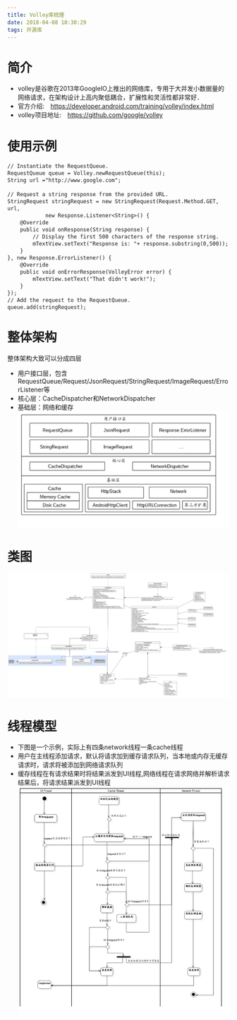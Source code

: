 ```yaml
---
title: Volley库梳理
date: 2018-04-08 10:30:29
tags: 开源库
---
```

# 简介
- volley是谷歌在2013年GoogleIO上推出的网络库，专用于大并发小数据量的网络请求，在架构设计上高内聚低耦合，扩展性和灵活性都非常好．
- 官方介绍:　https://developer.android.com/training/volley/index.html
- volley项目地址:　https://github.com/google/volley

# 使用示例
```
// Instantiate the RequestQueue.
RequestQueue queue = Volley.newRequestQueue(this);
String url ="http://www.google.com";

// Request a string response from the provided URL.
StringRequest stringRequest = new StringRequest(Request.Method.GET, url,
            new Response.Listener<String>() {
    @Override
    public void onResponse(String response) {
        // Display the first 500 characters of the response string.
        mTextView.setText("Response is: "+ response.substring(0,500));
    }
}, new Response.ErrorListener() {
    @Override
    public void onErrorResponse(VolleyError error) {
        mTextView.setText("That didn't work!");
    }
});
// Add the request to the RequestQueue.
queue.add(stringRequest);

```

# 整体架构
整体架构大致可以分成四层
- 用户接口层，包含RequestQueue/Request/JsonRequest/StringRequest/ImageRequest/ErrorListener等
- 核心层：CacheDispatcher和NetworkDispatcher
- 基础层：网络和缓存
![整体架构](https://raw.githubusercontent.com/kingonlive/WildChild/master/volley/overall.png)




# 类图
![类图](https://raw.githubusercontent.com/kingonlive/WildChild/master/volley/classes.png)



# 线程模型
- 下图是一个示例，实际上有四条network线程一条cache线程
- 用户在主线程添加请求，默认将请求加到缓存请求队列，当本地或内存无缓存请求时，请求将被添加到网络请求队列
- 缓存线程在有请求结果时将结果派发到UI线程,网络线程在请求网络并解析请求结果后，将请求结果派发到UI线程
![线程模型](https://raw.githubusercontent.com/kingonlive/WildChild/master/volley/threadmodel.png)
